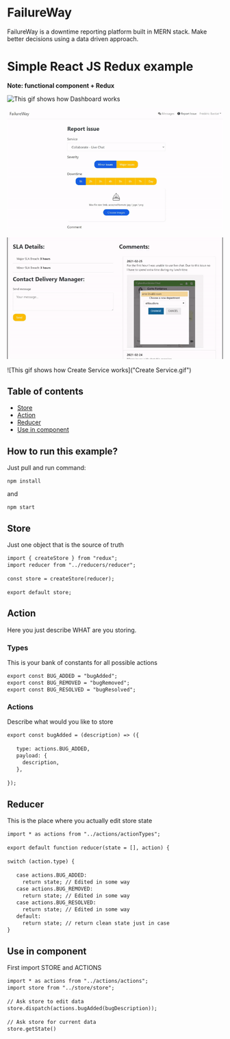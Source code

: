 # FailureWay
FailureWay is a downtime reporting platform built in MERN stack. Make better decisions using a data driven approach. 

# Simple React JS Redux example
**Note: functional component + Redux**

![This gif shows how Dashboard works](Dashboard.gif)

![This gif shows how Report works](Report.gif)

![This gif shows how Messenger works](Messenger.gif)

![This gif shows how Create Service works]("Create Service.gif")


## Table of contents
* [Store](#store)
* [Action](#action)
* [Reducer](#reducer)
* [Use in component](#Use-in-component)

## How to run this example?
Just pull and run command:
```
npm install
```
and
```
npm start
```

## Store
Just one object that is the source of truth
```
import { createStore } from "redux";
import reducer from "../reducers/reducer";

const store = createStore(reducer);

export default store;
```

## Action
Here you just describe WHAT are you storing.

### Types
This is your bank of constants for all possible actions
```
export const BUG_ADDED = "bugAdded";
export const BUG_REMOVED = "bugRemoved";
export const BUG_RESOLVED = "bugResolved";
```

### Actions
Describe what would you like to store
```
export const bugAdded = (description) => ({

   type: actions.BUG_ADDED,
   payload: {
     description,
   },
   
});
```

## Reducer
This is the place where you actually edit store state
```
import * as actions from "../actions/actionTypes";

export default function reducer(state = [], action) {

switch (action.type) {

   case actions.BUG_ADDED:
     return state; // Edited in some way
   case actions.BUG_REMOVED:
     return state; // Edited in some way
   case actions.BUG_RESOLVED:
     return state; // Edited in some way
   default:
     return state; // return clean state just in case
}
```

## Use in component
First import STORE and ACTIONS
```
import * as actions from "../actions/actions";
import store from "../store/store";

// Ask store to edit data
store.dispatch(actions.bugAdded(bugDescription));

// Ask store for current data
store.getState()
```
